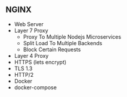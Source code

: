 ## NGINX

- Web Server
- Layer 7 Proxy
  - Proxy To Multiple Nodejs Microservices
  - Split Load To Multiple Backends
  - Block Certain Requests
- Layer 4 Proxy
- HTTPS (lets encrypt)
- TLS 1.3
- HTTP/2
- Docker
- docker-compose
